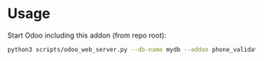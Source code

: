 # Usage

Start Odoo including this addon (from repo root):

```bash
python3 scripts/odoo_web_server.py --db-name mydb --addon phone_validation
```
